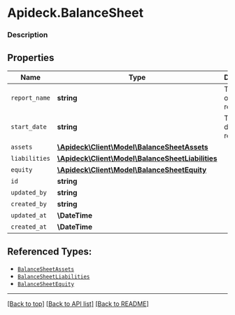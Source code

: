 # Apideck.BalanceSheet

### Description

## Properties
Name | Type | Description | Notes
------------ | ------------- | ------------- | -------------
`report_name` | **string** | The name of the report | 
`start_date` | **string** | The start date of the report | 
`assets` | [**\Apideck\Client\Model\BalanceSheetAssets**](BalanceSheetAssets.md) |  | 
`liabilities` | [**\Apideck\Client\Model\BalanceSheetLiabilities**](BalanceSheetLiabilities.md) |  | 
`equity` | [**\Apideck\Client\Model\BalanceSheetEquity**](BalanceSheetEquity.md) |  | 
`id` | **string** |  | [optional] 
`updated_by` | **string** |  | [optional] 
`created_by` | **string** |  | [optional] 
`updated_at` | **\DateTime** |  | [optional] 
`created_at` | **\DateTime** |  | [optional] 





## Referenced Types:


* [`BalanceSheetAssets`](BalanceSheetAssets.md)
* [`BalanceSheetLiabilities`](BalanceSheetLiabilities.md)
* [`BalanceSheetEquity`](BalanceSheetEquity.md)






---

[[Back to top]](#) [[Back to API list]](../../../../README.md#documentation-for-api-endpoints) [[Back to README]](../../../../README.md)


